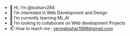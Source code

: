 - 👋 Hi, I’m @tusharv284
- 👀 I’m interested in Web Development and Design
- 🌱 I’m currently learning ML,AI
- 💞️ I’m looking to collaborate on Web development Projects
- 📫 How to reach me : vermatushar1999@gmail.com

<!---
tusharv284/tusharv284 is a ✨ special ✨ repository because its `README.md` (this file) appears on your GitHub profile.
You can click the Preview link to take a look at your changes.
--->
